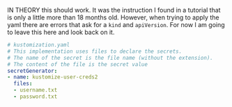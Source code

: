 IN THEORY this should work. It was the instruction I found in a tutorial that is only a little more than 18 months old. However, when trying to apply the yaml there are errors that ask for a `kind` and `apiVersion`. For now I am going to leave this here and look back on it. 

```yaml
# kustomization.yaml
# This implementation uses files to declare the secrets.
# The name of the secret is the file name (without the extension).
# The content of the file is the secret value 
secretGenerator:
- name: kustomize-user-creds2
  files:
  - username.txt
  - password.txt
  ```